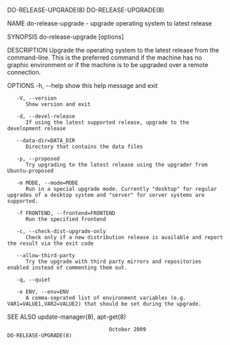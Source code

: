 DO-RELEASE-UPGRADE(8)															 DO-RELEASE-UPGRADE(8)

NAME
       do-release-upgrade - upgrade operating system to latest release

SYNOPSIS
       do-release-upgrade [options]

DESCRIPTION
       Upgrade	the  operating system to the latest release from the command-line.  This is the preferred command if the machine has no graphic environment or
       if the machine is to be upgraded over a remote connection.

OPTIONS
       -h, --help
	      show this help message and exit

       -V, --version
	      Show version and exit

       -d, --devel-release
	      If using the latest supported release, upgrade to the development release

       --data-dir=DATA_DIR
	      Directory that contains the data files

       -p, --proposed
	      Try upgrading to the latest release using the upgrader from Ubuntu-proposed

       -m MODE, --mode=MODE
	      Run in a special upgrade mode. Currently "desktop" for regular upgrades of a desktop system and "server" for server systems are supported.

       -f FRONTEND, --frontend=FRONTEND
	      Run the specified frontend

       -c, --check-dist-upgrade-only
	      Check only if a new distribution release is available and report the result via the exit code

       --allow-third-party
	      Try the upgrade with third party mirrors and repositories enabled instead of commenting them out.

       -q, --quiet

       -e ENV, --env=ENV
	      A comma-seprated list of environment variables (e.g.  VAR1=VALUE1,VAR2=VALUE2) that should be set during the upgrade.

SEE ALSO
       update-manager(8), apt-get(8)

									 October 2009							 DO-RELEASE-UPGRADE(8)
